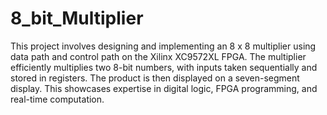 # 8_bit_Multiplier
This project involves designing and implementing an 8 x 8 multiplier using data path and control path on the Xilinx XC9572XL FPGA. The multiplier efficiently multiplies two 8-bit numbers, with inputs taken sequentially and stored in registers. The product is then displayed on a seven-segment display. This showcases expertise in digital logic, FPGA programming, and real-time computation.
